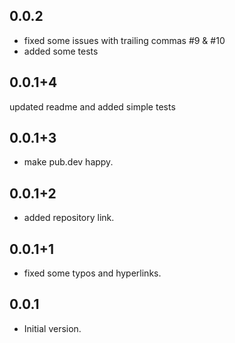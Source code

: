 ## 0.0.2
- fixed some issues with trailing commas #9 & #10
- added some tests

## 0.0.1+4
updated readme and added simple tests

## 0.0.1+3
- make pub.dev happy.
## 0.0.1+2
- added repository link.
## 0.0.1+1
- fixed some typos and hyperlinks.
## 0.0.1
- Initial version.
